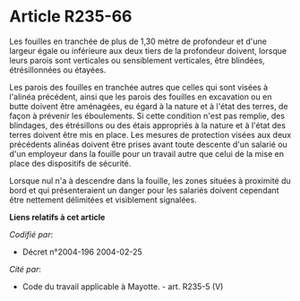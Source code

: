 # Article R235-66

Les fouilles en tranchée de plus de 1,30 mètre de profondeur et d'une largeur égale ou inférieure aux deux tiers de la
profondeur doivent, lorsque leurs parois sont verticales ou sensiblement verticales, être blindées, étrésillonnées ou
étayées.

Les parois des fouilles en tranchée autres que celles qui sont visées à l'alinéa précédent, ainsi que les parois des fouilles
en excavation ou en butte doivent être aménagées, eu égard à la nature et à l'état des terres, de façon à prévenir les
éboulements. Si cette condition n'est pas remplie, des blindages, des étrésillons ou des étais appropriés à la nature et à
l'état des terres doivent être mis en place. Les mesures de protection visées aux deux précédents alinéas doivent être prises
avant toute descente d'un salarié ou d'un employeur dans la fouille pour un travail autre que celui de la mise en place des
dispositifs de sécurité.

Lorsque nul n'a à descendre dans la fouille, les zones situées à proximité du bord et qui présenteraient un danger pour les
salariés doivent cependant être nettement délimitées et visiblement signalées.

**Liens relatifs à cet article**

_Codifié par_:

  - Décret n°2004-196 2004-02-25

_Cité par_:

  - Code du travail applicable à Mayotte. - art. R235-5 (V)
